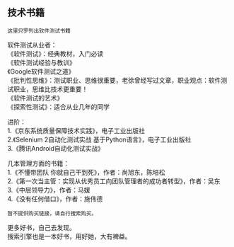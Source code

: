 ## 技术书籍

~~~
这里只罗列出软件测试书籍
~~~

软件测试从业者：  
《软件测试》：经典教材，入门必读  
《软件测试经验与教训》  
《Google软件测试之道》  
《批判性思维》：测试职业、思维很重要，老徐曾经写过文章，职业观点：软件测试职业，思维比技术更重要！  
《软件测试的艺术》  
《探索性测试》：适合从业几年的同学  

进阶：  
1.《京东系统质量保障技术实践》，电子工业出版社  
2.《Selenium 2自动化测试实战 基于Python语言》，电子工业出版社  
3.《腾讯Android自动化测试实战》  

几本管理方面的书籍：  
1.《不懂带团队 你就自己干到死》，作者：尚旭东，陈培松  
2.《第一次当主管：实现从优秀员工向团队管理者的成功者转型》，作者：吴东  
3.《中层领导力》，作者：马媛  
4.《没有任何借口》，作者：施伟德  

~~~
暂不提供购买链接，请自行搜索购买。
~~~

更多好书，自己去发现。  
搜索引擎也是一本好书，用好她，大有裨益。